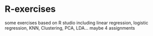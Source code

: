 # R-exercises
some exercises based on R studio including linear regression, logistic regression, KNN, Clustering, PCA, LDA...
maybe 4 assignments
